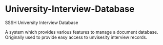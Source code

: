 University-Interview-Database
=============================

SSSH University Interview Database

A system which provides various features to manage a document database.
Originally used to provide easy access to unvisesity interview records.
